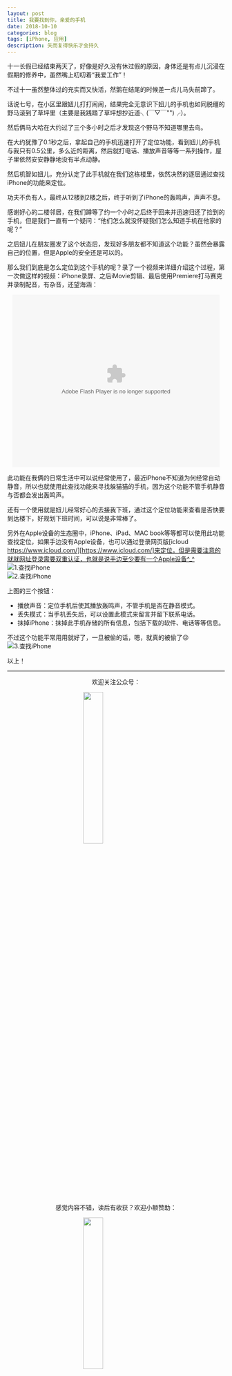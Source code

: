 ```yaml
---
layout: post
title: 我要找到你，亲爱的手机
date: 2018-10-10
categories: blog
tags: [iPhone, 应用]
description: 失而复得快乐才会持久
---
```


<style>
img{
  display:block;
  margin:0
  auto;
}
</style>

<meta name="referrer" content="never">

十一长假已经结束两天了，好像是好久没有休过假的原因，身体还是有点儿沉浸在假期的修养中，虽然嘴上叨叨着“我爱工作”！

不过十一虽然整体过的充实而又快活，然鹅在结尾的时候差一点儿马失前蹄了。

话说七号，在小区里跟妞儿打打闹闹，结果完全无意识下妞儿的手机也如同脱缰的野马滚到了草坪里（主要是我践踏了草坪想抄近道╮(￣▽￣"")╭）。

然后俩马大哈在大约过了三个多小时之后才发现这个野马不知道哪里去鸟。

在大约犹豫了0.1秒之后，拿起自己的手机迅速打开了定位功能，看到妞儿的手机与我只有0.5公里，多么近的距离，然后就打电话、播放声音等等一系列操作，屋子里依然安安静静地没有半点动静。

然后机智如妞儿，充分认定了此手机就在我们这栋楼里，依然决然的逐层通过查找iPhone的功能来定位。

功夫不负有人，最终从12楼到2楼之后，终于听到了iPhone的轰鸣声，声声不息。

感谢好心的二楼邻居，在我们蹲等了约一个小时之后终于回来并迅速归还了捡到的手机，但是我们一直有一个疑问：“他们怎么就没怀疑我们怎么知道手机在他家的呢？”

之后妞儿在朋友圈发了这个状态后，发现好多朋友都不知道这个功能？虽然会暴露自己的位置，但是Apple的安全还是可以的。

那么我们到底是怎么定位到这个手机的呢？录了一个视频来详细介绍这个过程，第一次做这样的视频：iPhone录屏、之后iMovie剪辑、最后使用Premiere打马赛克并录制配音，有杂音，还望海涵：
<div align="center">
    <embed src="https://imgcache.qq.com/tencentvideo_v1/playerv3/TPout.swf?max_age=86400&v=20161117&vid=l07366rqbtb&auto=0" allowFullScreen="true" quality="high" width="480" height="400" align="middle" allowScriptAccess="always" type="application/x-shockwave-flash"></embed>
</div>

此功能在我俩的日常生活中可以说经常使用了，最近iPhone不知道为何经常自动静音，所以也就使用此查找功能来寻找躲猫猫的手机，因为这个功能不管手机静音与否都会发出轰鸣声。

还有一个使用就是妞儿经常好心的去接我下班，通过这个定位功能来查看是否快要到达楼下，好规划下班时间，可以说是非常棒了。

另外在Apple设备的生态圈中，iPhone、iPad、MAC book等等都可以使用此功能查找定位，如果手边没有Apple设备，也可以通过登录网页版[icloud https://www.icloud.com/][https://www.icloud.com/]来定位，但是需要注意的就就网址登录需要双重认证，也就是说手边至少要有一个Apple设备^_^
![1.查找iPhone][1]
![2.查找iPhone][2]

上图的三个按钮：

- 播放声音：定位手机后使其播放轰鸣声，不管手机是否在静音模式。
- 丢失模式：当手机丢失后，可以设置此模式来留言并留下联系电话。
- 抹掉iPhone：抹掉此手机存储的所有信息，包括下载的软件、电话等等信息。

不过这个功能平常用用就好了，一旦被偷的话，嗯，就真的被偷了😢
![3.查找iPhone][3]

以上！

------------
<p align="center">欢迎关注公众号：</p>
<img src="https://mmbiz.qpic.cn/mmbiz_jpg/QqiaFS6NT0eD1g2UjYu4VfCGHmbhgVqOAnNnJQfN7ZhRVUCopYOsfpPtIEB95VNEqu8trAxJXzGDg01ka6z6wzQ/0?wx_fmt=jpeg" width="30%" />

<p align="center">感觉内容不错，读后有收获？欢迎小额赞助：</p>
<img src="https://mmbiz.qpic.cn/mmbiz_jpg/QqiaFS6NT0eAzA577Ce49rCLiby9EtT195GRiaqKCT6QCQ5Weia9OZD72MJz4ABlqAy1gbHepk5hHM464hCiarQRI7w/0?wx_fmt=jpeg" width="30%" />

  [1]: https://mmbiz.qpic.cn/mmbiz_jpg/QqiaFS6NT0eCULm44YqX8TW47f6J2NzTqIXOjcfk1j4f3qFJniauNZU5sU5CMVRbA599mW1MtmXuBicN4CSkh0iaIA/0?wx_fmt=jpeg
  [2]: https://mmbiz.qpic.cn/mmbiz_jpg/QqiaFS6NT0eCULm44YqX8TW47f6J2NzTqibibReD88xmkn3y78BrQUznMId0tw1kR6wj1to3ouZjaxAL4W6Ywrm6A/0?wx_fmt=jpeg
  [3]: https://mmbiz.qpic.cn/mmbiz_jpg/QqiaFS6NT0eCULm44YqX8TW47f6J2NzTqfKMDaMrYV3gowAhoCaobjtaoeZLMSEM5LxNC8ibGFic3UfH7zIefhwpQ/0?wx_fmt=jpeg


